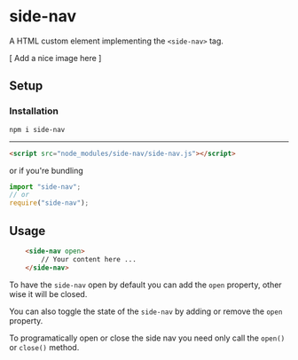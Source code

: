 # side-nav
A HTML custom element implementing the `<side-nav>` tag.

[ Add a nice image here ]

## Setup

### Installation
```
npm i side-nav
```

---

```Html
<script src="node_modules/side-nav/side-nav.js"></script>
```
or if you're bundling
```Javascript
import "side-nav";
// or
require("side-nav");
```


## Usage
```HTML
    <side-nav open>
        // Your content here ...
    </side-nav>
```

To have the `side-nav` open by default you can add the `open` property, other wise it will be closed. 

You can also toggle the state of the `side-nav` by adding or remove the `open` property. 

To programatically open or close the side nav you need only call the `open()` or `close()` method. 

